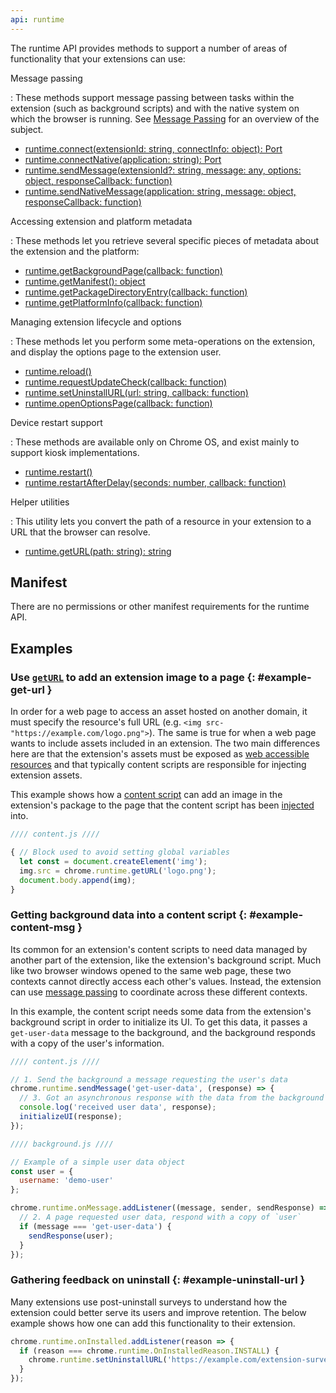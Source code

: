 ```yaml
---
api: runtime
---
```

The runtime API provides methods to support a number of areas of functionality that your extensions
can use:

Message passing

: These methods support message passing between tasks within the extension (such as background
  scripts) and with the native system on which the browser is running. See [Message
  Passing][message-passing] for an overview of the subject.
  
  * [runtime.connect(extensionId: string, connectInfo: object): Port](/docs/extensions/reference/runtime/#method-connect)
  * [runtime.connectNative(application: string): Port]()
  * [runtime.sendMessage(extensionId?: string, message: any, options: object, responseCallback: function)]()
  * [runtime.sendNativeMessage(application: string, message: object, responseCallback: function)]()

Accessing extension and platform metadata

: These methods let you retrieve several specific pieces of metadata about the extension and the platform:
  
  * [runtime.getBackgroundPage(callback: function)]()
  * [runtime.getManifest(): object]()
  * [runtime.getPackageDirectoryEntry(callback: function)]()
  * [runtime.getPlatformInfo(callback: function)]()

Managing extension lifecycle and options

: These methods let you perform some meta-operations on the extension, and display the options page
  to the extension user.

  * [runtime.reload()]()
  * [runtime.requestUpdateCheck(callback: function)]()
  * [runtime.setUninstallURL(url: string, callback: function)]()
  * [runtime.openOptionsPage(callback: function)]()

Device restart support

: These methods are available only on Chrome OS, and exist mainly to support kiosk implementations.

  * [runtime.restart()]()
  * [runtime.restartAfterDelay(seconds: number, callback: function)]()

Helper utilities

: This utility lets you convert the path of a resource in your extension to a URL that the browser
  can resolve.

  * [runtime.getURL(path: string): string]()


## Manifest

There are no permissions or other manifest requirements for the runtime API.



## Examples

### Use [`getURL`][get-url] to add an extension image to a page {: #example-get-url }

In order for a web page to access an asset hosted on another domain, it must specify the resource's
full URL (e.g. `<img src-"https://example.com/logo.png">`). The same is true for when a web page
wants to include assets included in an extension. The two main differences here are that the
extension's assets must be exposed as [web accessible resources][war] and that typically content
scripts are responsible for injecting extension assets.

This example shows how a [content script][content] can add an image in the extension's package to
the page that the content script has been [injected][content-inject] into.

```js
//// content.js ////

{ // Block used to avoid setting global variables
  let const = document.createElement('img');
  img.src = chrome.runtime.getURL('logo.png');
  document.body.append(img);
}
```

### Getting background data into a content script {: #example-content-msg }

Its common for an extension's content scripts to need data managed by another part of the extension,
like the extension's background script. Much like two browser windows opened to the same web page,
these two contexts cannot directly access each other's values. Instead, the extension can use
[message passing][message-passing] to coordinate across these different contexts.

In this example, the content script needs some data from the extension's background script in order
to initialize its UI. To get this data, it passes a `get-user-data` message to the background, and
the background responds with a copy of the user's information.

```js
//// content.js ////

// 1. Send the background a message requesting the user's data
chrome.runtime.sendMessage('get-user-data', (response) => {
  // 3. Got an asynchronous response with the data from the background
  console.log('received user data', response);
  initializeUI(response);
});
```

```js
//// background.js ////

// Example of a simple user data object
const user = {
  username: 'demo-user'
};

chrome.runtime.onMessage.addListener((message, sender, sendResponse) => {
  // 2. A page requested user data, respond with a copy of `user`
  if (message === 'get-user-data') {
    sendResponse(user);
  }
});
```

### Gathering feedback on uninstall {: #example-uninstall-url }

Many extensions use post-uninstall surveys to understand how the extension could better serve its
users and improve retention. The below example shows how one can add this functionality to their
extension.


```js
chrome.runtime.onInstalled.addListener(reason => {
  if (reason === chrome.runtime.OnInstalledReason.INSTALL) {
    chrome.runtime.setUninstallURL('https://example.com/extension-survey');
  }
});
```


[content-inject]: https://developer.chrome.com/docs/extensions/mv3/content_scripts/#functionality
[content]: /docs/extensions/mv3/content_scripts/
[get-url]: #method-getURL
[handshake]: https://en.wikipedia.org/wiki/Transmission_Control_Protocol#Connection_establishment
[key-prop]: /docs/extensions/mv3/manifest/key/
[message-passing]: /docs/extensions/mv3/messaging/
[oauth]: https://developer.chrome.com/docs/extensions/mv3/tut_oauth/
[war]: /docs/extensions/mv3/manifest/web_accessible_resources/
